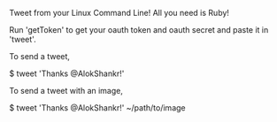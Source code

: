 Tweet from your Linux Command Line! All you need is Ruby!

Run 'getToken' to get your oauth token and oauth secret and paste it in 'tweet'.

To send a tweet,

$ tweet 'Thanks @AlokShankr!'

To send a tweet with an image,

$ tweet 'Thanks @AlokShankr!' ~/path/to/image